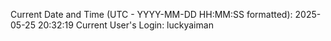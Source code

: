 Current Date and Time (UTC - YYYY-MM-DD HH:MM:SS formatted): 2025-05-25 20:32:19
Current User's Login: luckyaiman
